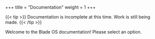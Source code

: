 +++
title = "Documentation"
weight = 1
+++

{{< tip >}} Documentation is incomplete at this time. Work is still being made. {{< /tip >}}

Welcome to the Blade OS documentation! Please select an option.